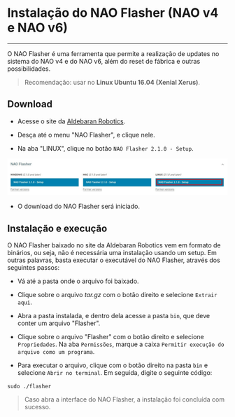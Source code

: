 # Instalação do NAO Flasher (NAO v4 e NAO v6)
---

O NAO Flasher é uma ferramenta que permite a realização de updates no sistema do NAO v4 e do NAO v6, além do reset de fábrica e outras possibilidades.

> Recomendação: usar no **Linux Ubuntu 16.04 (Xenial Xerus)**.

## Download

- Acesse o site da [Aldebaran Robotics](https://www.aldebaran.com/en/support/nao-6/downloads-softwares).

- Desça até o menu "NAO Flasher", e clique nele.

- Na aba "LINUX", clique no botão `NAO Flasher 2.1.0 - Setup`.

<div align=center>
    <img src='../../overrides/assets/images/flasher.jpg'>
</div>

- O download do NAO Flasher será iniciado.

## Instalação e execução

O NAO Flasher baixado no site da Aldebaran Robotics vem em formato de binários, ou seja, não é necessária uma instalação usando um setup. Em outras palavras, basta executar o executável do NAO Flasher, através dos seguintes passos:

- Vá até a pasta onde o arquivo foi baixado.

- Clique sobre o arquivo _tar.gz_ com o botão direito e selecione `Extrair aqui`.

- Abra a pasta instalada, e dentro dela acesse a pasta `bin`, que deve conter um arquivo "Flasher".

- Clique sobre o arquivo "Flasher" com o botão direito e selecione `Propriedades`. Na aba `Permissões`, marque a caixa `Permitir execução do arquivo como um programa`.

- Para executar o arquivo, clique com o botão direito na pasta `bin` e selecione `Abrir no terminal`. Em seguida, digite o seguinte código:

```
sudo ./flasher
```

> Caso abra a interface do NAO Flasher, a instalação foi concluída com sucesso.